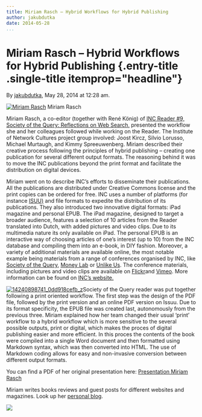 ```yaml
---
title: Miriam Rasch – Hybrid Workflows for Hybrid Publishing
author: jakubdutka
date: 2014-05-28
...
```


# Miriam Rasch – Hybrid Workflows for Hybrid Publishing {.entry-title .single-title itemprop="headline"}

By [jakubdutka](http://networkcultures.org/digitalpublishing/author/jakubdutka/ "Posts by jakubdutka"),
May 28, 2014 at 12:28 am.



[![Miriam Rasch](imgs/14057602360_c654d55103_z.jpg)]()
Miriam Rasch



Miriam Rasch, a co-editor (together with René König) of [INC Reader \#9,
Society of the Query: Reflections on Web
Search,](http://networkcultures.org/wpmu/portal/publication/society-of-the-query-reader-reflections-on-web-search/)
presented the workflow she and her colleagues followed while working on
the Reader. The Institute of Network Cultures project group involved:
Joost Kircz, Silvio Lorusso, Michael Murtaugh, and Kimmy Spreeuwenberg. Miriam
described their creative process following the principles of hybrid
publishing – creating one publication for several different output
formats. The reasoning behind it was to move the INC publications beyond
the print format and facilitate the distribution on digital
devices.

Miriam went on to describe INC’s efforts to disseminate
their publications. All the publications are distributed under Creative
Commons license and the print copies can be ordered for free. INC uses a
number of platforms (for
instance [ISUU)](http://issuu.com/instituteofnetworkcultures) and file
formats to expedite the distribution of its publications. They also
introduced two innovative digital formats: iPad magazine and personal
EPUB. The iPad magazine, designed to target a broader audience, features
a selection of 10 articles from the Reader translated into Dutch, with
added pictures and video clips. Due to its multimedia nature its only
available on iPad. The personal EPUB is an interactive way of choosing
articles of one’s interest (up to 10) from the INC database and
compiling them into an e-book, in DIY fashion. Moreover, a variety of
additional materials are available online, the most notable example
being materials from a range of conferences organised by INC, like
[Society of the Query](http://networkcultures.org/wpmu/query/), [Money
Lab](http://networkcultures.org/wpmu/moneylab/) or [Unlike
Us](http://networkcultures.org/wpmu/unlikeus/). The conference
materials, including pictures and video clips are available on
[Flickr](https://www.flickr.com/photos/networkcultures/sets/)and
[Vimeo](http://vimeo.com/networkcultures/videos). More information can
be found on [INC’s website.](http://networkcultures.org/wpmu/portal/)

[![14240898741\_0dd918cefb\_z](imgs/14240898741_0dd918cefb_z.jpg)]()Society
of the Query reader was put together following a print
oriented workflow. The first step was the design of the PDF file,
followed by the print version and an online PDF version on Issuu. Due to
its format specificity, the EPUB file was created last, autonomously
from the previous three. Miriam explained how her team changed their
usual ‘print’ workflow to a hybrid workflow which is more sensitive to
the several possible outputs, print or digital, which makes the proces
of digital publishing easier and more efficient. In this proces the
contents of the book were compiled into a single Word document and then
formatted using Markdown syntax, which was then converted into HTML. The
use of Markdown coding allows for easy and non-invasive conversion
between different output formats.

You can find a PDF of her original presentation here: [Presentation
Miriam
Rasch](http://networkcultures.org/digitalpublishing/wp-content/uploads/sites/26/2014/06/S3_02_MiriamRasch.pdf)

Miriam writes books reviews and guest posts for different websites and
magazines. Look up her [personal blog](http://www.miriamrasch.nl/).

[![](imgs/477910524_640.jpg)](http://vimeo.com/96562332)
